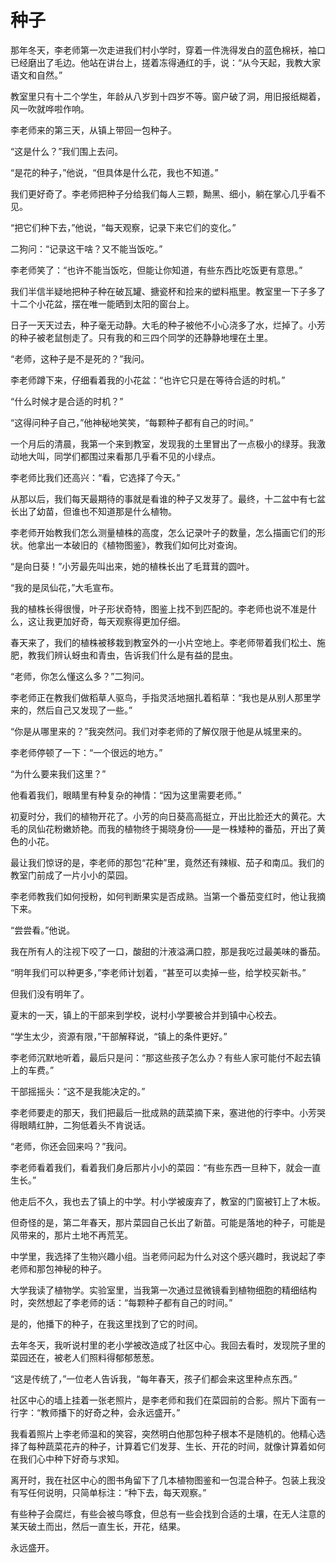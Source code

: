 # 种子

那年冬天，李老师第一次走进我们村小学时，穿着一件洗得发白的蓝色棉袄，袖口已经磨出了毛边。他站在讲台上，搓着冻得通红的手，说：“从今天起，我教大家语文和自然。”

教室里只有十二个学生，年龄从八岁到十四岁不等。窗户破了洞，用旧报纸糊着，风一吹就哗啦作响。

李老师来的第三天，从镇上带回一包种子。

“这是什么？”我们围上去问。

“是花的种子，”他说，“但具体是什么花，我也不知道。”

我们更好奇了。李老师把种子分给我们每人三颗，黝黑、细小，躺在掌心几乎看不见。

“把它们种下去，”他说，“每天观察，记录下来它们的变化。”

二狗问：“记录这干啥？又不能当饭吃。”

李老师笑了：“也许不能当饭吃，但能让你知道，有些东西比吃饭更有意思。”

我们半信半疑地把种子种在破瓦罐、搪瓷杯和捡来的塑料瓶里。教室里一下子多了十二个小花盆，摆在唯一能晒到太阳的窗台上。

日子一天天过去，种子毫无动静。大毛的种子被他不小心浇多了水，烂掉了。小芳的种子被老鼠刨走了。只有我的和三四个同学的还静静地埋在土里。

“老师，这种子是不是死的？”我问。

李老师蹲下来，仔细看着我的小花盆：“也许它只是在等待合适的时机。”

“什么时候才是合适的时机？”

“这得问种子自己，”他神秘地笑笑，“每颗种子都有自己的时间。”

一个月后的清晨，我第一个来到教室，发现我的土里冒出了一点极小的绿芽。我激动地大叫，同学们都围过来看那几乎看不见的小绿点。

李老师比我们还高兴：“看，它选择了今天。”

从那以后，我们每天最期待的事就是看谁的种子又发芽了。最终，十二盆中有七盆长出了幼苗，但谁也不知道那是什么植物。

李老师开始教我们怎么测量植株的高度，怎么记录叶子的数量，怎么描画它们的形状。他拿出一本破旧的《植物图鉴》，教我们如何比对查询。

“是向日葵！”小芳最先叫出来，她的植株长出了毛茸茸的圆叶。

“我的是凤仙花，”大毛宣布。

我的植株长得很慢，叶子形状奇特，图鉴上找不到匹配的。李老师也说不准是什么，这让我更加好奇，每天观察得更加仔细。

春天来了，我们的植株被移栽到教室外的一小片空地上。李老师带着我们松土、施肥，教我们辨认蚜虫和青虫，告诉我们什么是有益的昆虫。

“老师，你怎么懂这么多？”二狗问。

李老师正在教我们做稻草人驱鸟，手指灵活地捆扎着稻草：“我也是从别人那里学来的，然后自己又发现了一些。”

“你是从哪里来的？”我突然问。我们对李老师的了解仅限于他是从城里来的。

李老师停顿了一下：“一个很远的地方。”

“为什么要来我们这里？”

他看着我们，眼睛里有种复杂的神情：“因为这里需要老师。”

初夏时分，我们的植物开花了。小芳的向日葵高高挺立，开出比脸还大的黄花。大毛的凤仙花粉嫩娇艳。而我的植物终于揭晓身份——是一株矮种的番茄，开出了黄色的小花。

最让我们惊讶的是，李老师的那包“花种”里，竟然还有辣椒、茄子和南瓜。我们的教室门前成了一片小小的菜园。

李老师教我们如何授粉，如何判断果实是否成熟。当第一个番茄变红时，他让我摘下来。

“尝尝看。”他说。

我在所有人的注视下咬了一口，酸甜的汁液溢满口腔，那是我吃过最美味的番茄。

“明年我们可以种更多，”李老师计划着，“甚至可以卖掉一些，给学校买新书。”

但我们没有明年了。

夏末的一天，镇上的干部来到学校，说村小学要被合并到镇中心校去。

“学生太少，资源有限，”干部解释说，“镇上的条件更好。”

李老师沉默地听着，最后只是问：“那这些孩子怎么办？有些人家可能付不起去镇上的车费。”

干部摇摇头：“这不是我能决定的。”

李老师要走的那天，我们把最后一批成熟的蔬菜摘下来，塞进他的行李中。小芳哭得眼睛红肿，二狗低着头不肯说话。

“老师，你还会回来吗？”我问。

李老师看着我们，看着我们身后那片小小的菜园：“有些东西一旦种下，就会一直生长。”

他走后不久，我也去了镇上的中学。村小学被废弃了，教室的门窗被钉上了木板。

但奇怪的是，第二年春天，那片菜园自己长出了新苗。可能是落地的种子，可能是风带来的，那片土地不再荒芜。

中学里，我选择了生物兴趣小组。当老师问起为什么对这个感兴趣时，我说起了李老师和那包神秘的种子。

大学我读了植物学。实验室里，当我第一次通过显微镜看到植物细胞的精细结构时，突然想起了李老师的话：“每颗种子都有自己的时间。”

是的，他播下的种子，在我这里找到了它的时间。

去年冬天，我听说村里的老小学被改造成了社区中心。我回去看时，发现院子里的菜园还在，被老人们照料得郁郁葱葱。

“这是传统了，”一位老人告诉我，“每年春天，孩子们都会来这里种点东西。”

社区中心的墙上挂着一张老照片，是李老师和我们在菜园前的合影。照片下面有一行字：“教师播下的好奇之种，会永远盛开。”

我看着照片上李老师温和的笑容，突然明白他那包种子根本不是随机的。他精心选择了每种蔬菜花卉的种子，计算着它们发芽、生长、开花的时间，就像计算着如何在我们心中种下好奇与求知。

离开时，我在社区中心的图书角留下了几本植物图鉴和一包混合种子。包装上我没有写任何说明，只简单标注：“种下去，每天观察。”

有些种子会腐烂，有些会被鸟啄食，但总有一些会找到合适的土壤，在无人注意的某天破土而出，然后一直生长，开花，结果。

永远盛开。